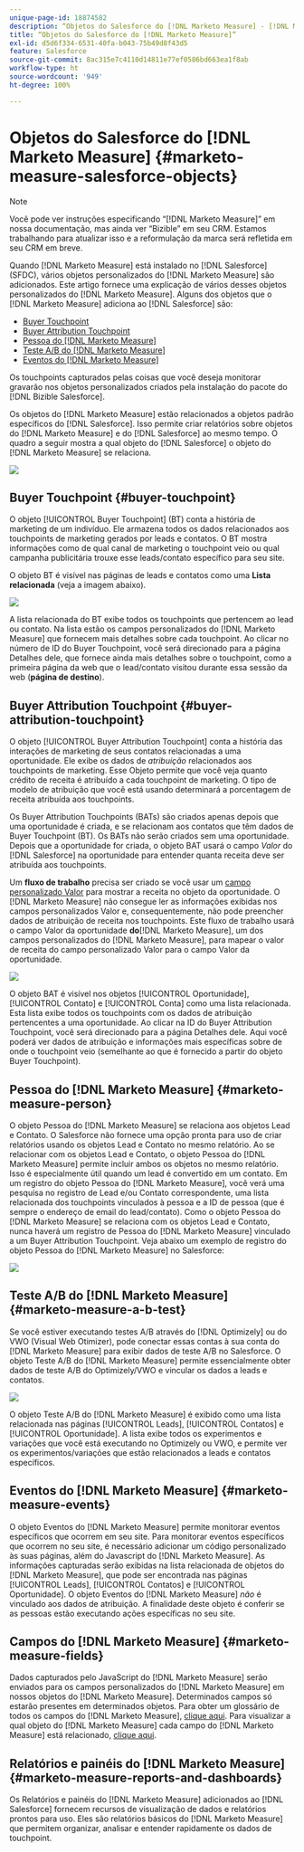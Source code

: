 ```yaml
---
unique-page-id: 18874582
description: “Objetos do Salesforce do [!DNL Marketo Measure] - [!DNL Marketo Measure] - Documentação do produto”
title: “Objetos do Salesforce do [!DNL Marketo Measure]”
exl-id: d5d6f334-6531-40fa-b043-75b49d8f43d5
feature: Salesforce
source-git-commit: 8ac315e7c4110d14811e77ef0586bd663ea1f8ab
workflow-type: ht
source-wordcount: '949'
ht-degree: 100%

---
```


# Objetos do Salesforce do [!DNL Marketo Measure] {#marketo-measure-salesforce-objects}

>[!NOTE]
>
>Você pode ver instruções especificando “[!DNL Marketo Measure]” em nossa documentação, mas ainda ver “Bizible” em seu CRM. Estamos trabalhando para atualizar isso e a reformulação da marca será refletida em seu CRM em breve.

Quando [!DNL Marketo Measure] está instalado no [!DNL Salesforce] (SFDC), vários objetos personalizados do [!DNL Marketo Measure] são adicionados. Este artigo fornece uma explicação de vários desses objetos personalizados do [!DNL Marketo Measure]. Alguns dos objetos que o [!DNL Marketo Measure] adiciona ao [!DNL Salesforce] são:

* [Buyer Touchpoint](#touchpoint)
* [Buyer Attribution Touchpoint](#attribution)
* [Pessoa do [!DNL Marketo Measure]](#person)
* [Teste A/B do [!DNL Marketo Measure]](#ab)
* [Eventos do [!DNL Marketo Measure]](#events)

Os touchpoints capturados pelas coisas que você deseja monitorar gravarão nos objetos personalizados criados pela instalação do pacote do [!DNL Bizible Salesforce].

Os objetos do [!DNL Marketo Measure] estão relacionados a objetos padrão específicos do [!DNL Salesforce]. Isso permite criar relatórios sobre objetos do [!DNL Marketo Measure] e do [!DNL Salesforce] ao mesmo tempo. O quadro a seguir mostra a qual objeto do [!DNL Salesforce] o objeto do [!DNL Marketo Measure] se relaciona.

![](assets/1-1.png)

## Buyer Touchpoint {#buyer-touchpoint}

O objeto [!UICONTROL Buyer Touchpoint] (BT) conta a história de marketing de um indivíduo. Ele armazena todos os dados relacionados aos touchpoints de marketing gerados por leads e contatos. O BT mostra informações como de qual canal de marketing o touchpoint veio ou qual campanha publicitária trouxe esse leads/contato específico para seu site.

O objeto BT é visível nas páginas de leads e contatos como uma **Lista relacionada** (veja a imagem abaixo).

![](assets/2-1.png)

A lista relacionada do BT exibe todos os touchpoints que pertencem ao lead ou contato. Na lista estão os campos personalizados do [!DNL Marketo Measure] que fornecem mais detalhes sobre cada touchpoint. Ao clicar no número de ID do Buyer Touchpoint, você será direcionado para a página Detalhes dele, que fornece ainda mais detalhes sobre o touchpoint, como a primeira página da web que o lead/contato visitou durante essa sessão da web (**página de destino**).

## Buyer Attribution Touchpoint {#buyer-attribution-touchpoint}

O objeto [!UICONTROL Buyer Attribution Touchpoint] conta a história das interações de marketing de seus contatos relacionadas a uma oportunidade. Ele exibe os dados de *atribuição* relacionados aos touchpoints de marketing. Esse Objeto permite que você veja quanto crédito de receita é atribuído a cada touchpoint de marketing. O tipo de modelo de atribuição que você está usando determinará a porcentagem de receita atribuída aos touchpoints.

Os Buyer Attribution Touchpoints (BATs) são criados apenas depois que uma oportunidade é criada, e se relacionam aos contatos que têm dados de Buyer Touchpoint (BT). Os BATs não serão criados sem uma oportunidade. Depois que a oportunidade for criada, o objeto BAT usará o campo *Valor* do [!DNL Salesforce] na oportunidade para entender quanta receita deve ser atribuída aos touchpoints.

Um **fluxo de trabalho** precisa ser criado se você usar um [campo personalizado Valor](/help/advanced-marketo-measure-features/custom-revenue-amount/using-a-custom-revenue-amount-field.md) para mostrar a receita no objeto da oportunidade. O [!DNL Marketo Measure] não consegue ler as informações exibidas nos campos personalizados Valor e, consequentemente, não pode preencher dados de atribuição de receita nos touchpoints. Este fluxo de trabalho usará o campo Valor da oportunidade **do**[!DNL Marketo Measure], um dos campos personalizados do [!DNL Marketo Measure], para mapear o valor de receita do campo personalizado Valor para o campo Valor da oportunidade.

![](assets/3-1.png)

O objeto BAT é visível nos objetos [!UICONTROL Oportunidade], [!UICONTROL Contato] e [!UICONTROL Conta] como uma lista relacionada. Esta lista exibe todos os touchpoints com os dados de atribuição pertencentes a uma oportunidade. Ao clicar na ID do Buyer Attribution Touchpoint, você será direcionado para a página Detalhes dele.  Aqui você poderá ver dados de atribuição e informações mais específicas sobre de onde o touchpoint veio (semelhante ao que é fornecido a partir do objeto Buyer Touchpoint).

## Pessoa do [!DNL Marketo Measure] {#marketo-measure-person}

O objeto Pessoa do [!DNL Marketo Measure] se relaciona aos objetos Lead e Contato. O Salesforce não fornece uma opção pronta para uso de criar relatórios usando os objetos Lead e Contato no mesmo relatório. Ao se relacionar com os objetos Lead e Contato, o objeto Pessoa do [!DNL Marketo Measure] permite incluir ambos os objetos no mesmo relatório. Isso é especialmente útil quando um lead é convertido em um contato. Em um registro do objeto Pessoa do [!DNL Marketo Measure], você verá uma pesquisa no registro de Lead e/ou Contato correspondente, uma lista relacionada dos touchpoints vinculados à pessoa e a ID de pessoa (que é sempre o endereço de email do lead/contato). Como o objeto Pessoa do [!DNL Marketo Measure] se relaciona com os objetos Lead e Contato, nunca haverá um registro de Pessoa do [!DNL Marketo Measure] vinculado a um Buyer Attribution Touchpoint. Veja abaixo um exemplo de registro do objeto Pessoa do [!DNL Marketo Measure] no Salesforce:

![](assets/4.png)

## Teste A/B do [!DNL Marketo Measure] {#marketo-measure-a-b-test}

Se você estiver executando testes A/B através do [!DNL Optimizely] ou do VWO (Visual Web Otimizer), pode conectar essas contas à sua conta do [!DNL Marketo Measure] para exibir dados de teste A/B no Salesforce. O objeto Teste A/B do [!DNL Marketo Measure] permite essencialmente obter dados de teste A/B do Optimizely/VWO e vincular os dados a leads e contatos.

![](assets/5.png)

O objeto Teste A/B do [!DNL Marketo Measure] é exibido como uma lista relacionada nas páginas [!UICONTROL Leads], [!UICONTROL Contatos] e [!UICONTROL Oportunidade]. A lista exibe todos os experimentos e variações que você está executando no Optimizely ou VWO, e permite ver os experimentos/variações que estão relacionados a leads e contatos específicos.

## Eventos do [!DNL Marketo Measure] {#marketo-measure-events}

O objeto Eventos do [!DNL Marketo Measure] permite monitorar eventos específicos que ocorrem em seu site. Para monitorar eventos específicos que ocorrem no seu site, é necessário adicionar um código personalizado às suas páginas, além do Javascript do [!DNL Marketo Measure]. As informações capturadas serão exibidas na lista relacionada de objetos do [!DNL Marketo Measure], que pode ser encontrada nas páginas [!UICONTROL Leads], [!UICONTROL Contatos] e [!UICONTROL Oportunidade]. O objeto Eventos do [!DNL Marketo Measure] *não* é vinculado aos dados de atribuição. A finalidade deste objeto é conferir se as pessoas estão executando ações específicas no seu site.

## Campos do [!DNL Marketo Measure] {#marketo-measure-fields}

Dados capturados pelo JavaScript do [!DNL Marketo Measure] serão enviados para os campos personalizados do [!DNL Marketo Measure] em nossos objetos do [!DNL Marketo Measure]. Determinados campos só estarão presentes em determinados objetos. Para obter um glossário de todos os campos do [!DNL Marketo Measure], [clique aqui](/help/introduction-to-marketo-measure/overview-resources/glossary-of-marketo-measure-fields.md). Para visualizar a qual objeto do [!DNL Marketo Measure] cada campo do [!DNL Marketo Measure] está relacionado, [clique aqui](/help/configuration-and-setup/marketo-measure-and-salesforce/marketo-measure-object-and-field-taxonomy.md).

## Relatórios e painéis do [!DNL Marketo Measure] {#marketo-measure-reports-and-dashboards}

Os Relatórios e painéis do [!DNL Marketo Measure] adicionados ao [!DNL Salesforce] fornecem recursos de visualização de dados e relatórios prontos para uso. Eles são relatórios básicos do [!DNL Marketo Measure] que permitem organizar, analisar e entender rapidamente os dados de touchpoint.
